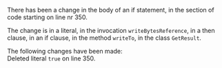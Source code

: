 There has been a change in the body of an if statement, in the section of code starting on line nr 350.
  
The change is in a literal, in the invocation ```writeBytesReference```, in a then clause, in an if clause, in the method ```writeTo```, in the class ```GetResult```.
  
The following changes have been made:  
Deleted literal ```true``` on line 350.  
